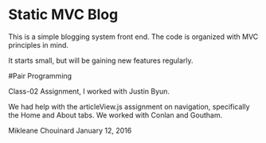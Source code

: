 # Static MVC Blog

This is a simple blogging system front end. The code is organized with MVC principles in mind.

It starts small, but will be gaining new features regularly.

#Pair Programming

Class-02 Assignment, I worked with Justin Byun.

We had help with the articleView.js assignment on navigation, specifically the Home and About tabs. We worked with Conlan and Goutham.

Mikleane Chouinard
January 12, 2016
